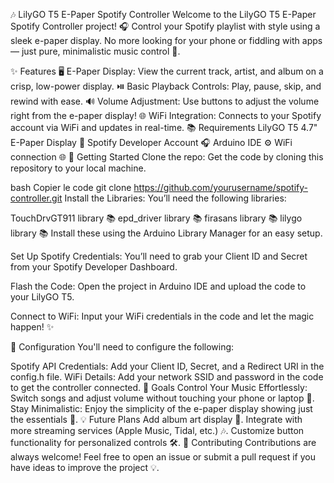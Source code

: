 🎶 LilyGO T5 E-Paper Spotify Controller
Welcome to the LilyGO T5 E-Paper Spotify Controller project! 🎧 Control your Spotify playlist with style using a sleek e-paper display. No more looking for your phone or fiddling with apps — just pure, minimalistic music control 🎵.

✨ Features
🖥️ E-Paper Display: View the current track, artist, and album on a crisp, low-power display.
⏯️ Basic Playback Controls: Play, pause, skip, and rewind with ease.
🔊 Volume Adjustment: Use buttons to adjust the volume right from the e-paper display!
🌐 WiFi Integration: Connects to your Spotify account via WiFi and updates in real-time.
📚 Requirements
LilyGO T5 4.7" E-Paper Display 🎨
Spotify Developer Account 🎧
Arduino IDE ⚙️
WiFi connection 🌐
🚀 Getting Started
Clone the repo: Get the code by cloning this repository to your local machine.

bash
Copier le code
git clone https://github.com/yourusername/spotify-controller.git
Install the Libraries: You’ll need the following libraries:

TouchDrvGT911 library 📚
epd_driver library 📚
firasans library 📚
lilygo library 📚
Install these using the Arduino Library Manager for an easy setup.

Set Up Spotify Credentials: You’ll need to grab your Client ID and Secret from your Spotify Developer Dashboard.

Flash the Code: Open the project in Arduino IDE and upload the code to your LilyGO T5.

Connect to WiFi: Input your WiFi credentials in the code and let the magic happen! ✨

🔧 Configuration
You'll need to configure the following:

Spotify API Credentials: Add your Client ID, Secret, and a Redirect URI in the config.h file.
WiFi Details: Add your network SSID and password in the code to get the controller connected.
🎯 Goals
Control Your Music Effortlessly: Switch songs and adjust volume without touching your phone or laptop 📱.
Stay Minimalistic: Enjoy the simplicity of the e-paper display showing just the essentials 🎵.
💡 Future Plans
Add album art display 📀.
Integrate with more streaming services (Apple Music, Tidal, etc.) 🎶.
Customize button functionality for personalized controls 🛠️.
🤝 Contributing
Contributions are always welcome! Feel free to open an issue or submit a pull request if you have ideas to improve the project 💡.
